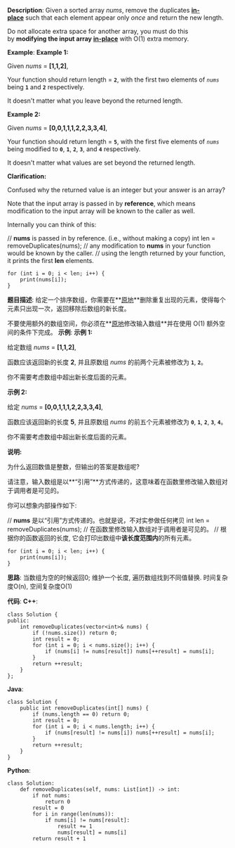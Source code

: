 __Description__:
Given a sorted array *nums*, remove the duplicates [**in-place**](https://en.wikipedia.org/wiki/In-place_algorithm) such that each element appear only *once* and return the new length.

Do not allocate extra space for another array, you must do this by **modifying the input array [in-place](https://en.wikipedia.org/wiki/In-place_algorithm)** with O(1) extra memory.

__Example__:
**Example 1:**

Given *nums* = **[1,1,2]**,

Your function should return length = **`2`**, with the first two elements of *`nums`* being **`1`** and **`2`** respectively.

It doesn't matter what you leave beyond the returned length.

**Example 2:**

Given *nums* = **[0,0,1,1,1,2,2,3,3,4]**,

Your function should return length = **`5`**, with the first five elements of *`nums`* being modified to **`0`**, **`1`**, **`2`**, **`3`**, and **`4`** respectively.

It doesn't matter what values are set beyond the returned length.


**Clarification:**

Confused why the returned value is an integer but your answer is an array?

Note that the input array is passed in by **reference**, which means modification to the input array will be known to the caller as well.

Internally you can think of this:

// **nums** is passed in by reference. (i.e., without making a copy)
int len = removeDuplicates(nums);
// any modification to **nums** in your function would be known by the caller.
// using the length returned by your function, it prints the first **len** elements.
```
for (int i = 0; i < len; i++) {
    print(nums[i]);
}
```

__题目描述__:
给定一个排序数组，你需要在**[原地](http://baike.baidu.com/item/%E5%8E%9F%E5%9C%B0%E7%AE%97%E6%B3%95)**删除重复出现的元素，使得每个元素只出现一次，返回移除后数组的新长度。

不要使用额外的数组空间，你必须在**[原地](https://baike.baidu.com/item/%E5%8E%9F%E5%9C%B0%E7%AE%97%E6%B3%95)修改输入数组**并在使用 O(1) 额外空间的条件下完成。
__示例__:
**示例 1:**

给定数组 *nums* = **[1,1,2]**,

函数应该返回新的长度 **2**, 并且原数组 *nums* 的前两个元素被修改为 **`1`**, **`2`**。

你不需要考虑数组中超出新长度后面的元素。

**示例 2:**

给定 *nums* = **[0,0,1,1,1,2,2,3,3,4]**,

函数应该返回新的长度 **5**, 并且原数组 *nums* 的前五个元素被修改为 **`0`**, **`1`**, **`2`**, **`3`**, **`4`**。

你不需要考虑数组中超出新长度后面的元素。

**说明:**

为什么返回数值是整数，但输出的答案是数组呢?

请注意，输入数组是以**“引用”**方式传递的，这意味着在函数里修改输入数组对于调用者是可见的。

你可以想象内部操作如下:

// **nums** 是以“引用”方式传递的。也就是说，不对实参做任何拷贝
int len = removeDuplicates(nums);
// 在函数里修改输入数组对于调用者是可见的。
// 根据你的函数返回的长度, 它会打印出数组中**该长度范围内**的所有元素。
```
for (int i = 0; i < len; i++) {
    print(nums[i]);
}
```

__思路__:
当数组为空的时候返回0; 维护一个长度, 遍历数组找到不同值替换.
时间复杂度O(n), 空间复杂度O(1)

__代码__:
__C++__:
```
class Solution {
public:
    int removeDuplicates(vector<int>& nums) {
        if (!nums.size()) return 0;
        int result = 0;
        for (int i = 0; i < nums.size(); i++) {
            if (nums[i] != nums[result]) nums[++result] = nums[i];
        }
        return ++result;
    }
};
```

__Java__:
```
class Solution {
    public int removeDuplicates(int[] nums) {
        if (nums.length == 0) return 0;
        int result = 0;
        for (int i = 0; i < nums.length; i++) {
            if (nums[result] != nums[i]) nums[++result] = nums[i];
        }
        return ++result;
    }
}
```

__Python__:
```
class Solution:
    def removeDuplicates(self, nums: List[int]) -> int:
        if not nums:
            return 0
        result = 0
        for i in range(len(nums)):
            if nums[i] != nums[result]:
                result += 1
                nums[result] = nums[i]
        return result + 1
```
